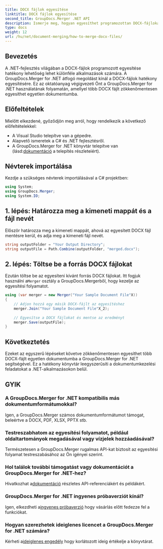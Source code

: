 ```yaml
---
title: DOCX fájlok egyesítése
linktitle: DOCX fájlok egyesítése
second_title: GroupDocs.Merger .NET API
description: Ismerje meg, hogyan egyesíthet programozottan DOCX-fájlokat .NET-ben a GroupDocs.Merger segítségével, ami hatékonyan leegyszerűsíti a dokumentumkezelési feladatokat.
type: docs
weight: 12
url: /hu/net/document-merging/how-to-merge-docx-files/
---
```

## Bevezetés
A .NET-fejlesztés világában a DOCX-fájlok programozott egyesítése hatékony lehetőség lehet különféle alkalmazások számára. A GroupDocs.Merger for .NET átfogó megoldást kínál a DOCX-fájlok hatékony egyesítésére. Ez az oktatóanyag végigvezeti Önt a GroupDocs.Merger for .NET használatának folyamatán, amellyel több DOCX fájlt zökkenőmentesen egyesíthet egyetlen dokumentumba.
## Előfeltételek
Mielőtt elkezdené, győződjön meg arról, hogy rendelkezik a következő előfeltételekkel:
- A Visual Studio telepítve van a gépedre.
- Alapvető ismeretek a C# és .NET fejlesztésről.
-  A GroupDocs.Merger for .NET könyvtár telepítve van (lásd:[dokumentáció](https://reference.groupdocs.com/merger/net/) a telepítés részleteiért).

## Névterek importálása
Kezdje a szükséges névterek importálásával a C# projektben:
```csharp
using System; 
using GroupDocs.Merger;
using System.IO;
```
## 1. lépés: Határozza meg a kimeneti mappát és a fájl nevét
Először határozza meg a kimeneti mappát, ahová az egyesített DOCX fájl mentésre kerül, és adja meg a kimeneti fájl nevét.
```csharp
string outputFolder = "Your Output Directory";
string outputFile = Path.Combine(outputFolder, "merged.docx");
```
## 2. lépés: Töltse be a forrás DOCX fájlokat
Ezután töltse be az egyesíteni kívánt forrás DOCX fájlokat. Itt fogjuk használni a`Merger` osztály a GroupDocs.Mergerből, hogy kezelje az egyesítési folyamatot.
```csharp
using (var merger = new Merger("Your Sample Document File"X))
{
    // Adjon hozzá egy másik DOCX-fájlt az egyesítéshez
    merger.Join("Your Sample Document File"X_2);
    
    // Egyesítse a DOCX fájlokat és mentse az eredményt
    merger.Save(outputFile);
}
```

## Következtetés
Ezeket az egyszerű lépéseket követve zökkenőmentesen egyesíthet több DOCX-fájlt egyetlen dokumentumba a GroupDocs.Merger for .NET segítségével. Ez a hatékony könyvtár leegyszerűsíti a dokumentumkezelési feladatokat a .NET-alkalmazásokon belül.
## GYIK
### A GroupDocs.Merger for .NET kompatibilis más dokumentumformátumokkal?
Igen, a GroupDocs.Merger számos dokumentumformátumot támogat, beleértve a DOCX, PDF, XLSX, PPTX stb.
### Testreszabhatom az egyesítési folyamatot, például oldaltartományok megadásával vagy vízjelek hozzáadásával?
Természetesen a GroupDocs.Merger rugalmas API-kat biztosít az egyesítési folyamat testreszabásához az Ön igényei szerint.
### Hol találok további támogatást vagy dokumentációt a GroupDocs.Merger for .NET-hez?
 Hivatkozhat a[dokumentáció](https://reference.groupdocs.com/merger/net/) részletes API-referenciákért és példákért.
### GroupDocs.Merger for .NET ingyenes próbaverziót kínál?
 Igen, elkezdheti a[ingyenes próbaverzió](https://releases.groupdocs.com/) hogy vásárlás előtt fedezze fel a funkciókat.
### Hogyan szerezhetek ideiglenes licencet a GroupDocs.Merger for .NET számára?
 Kérheti a[ideiglenes engedély](https://purchase.groupdocs.com/temporary-license/) hogy korlátozott ideig értékelje a könyvtárat.